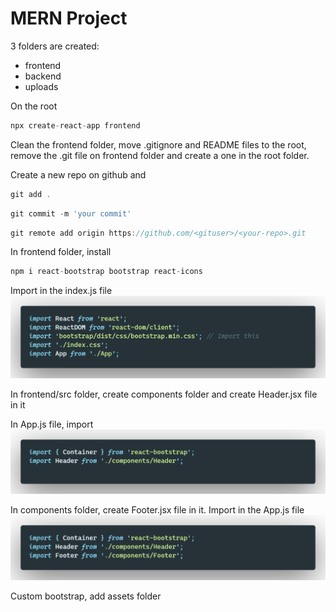 # MERN Project

3 folders are created:

- frontend
- backend
- uploads

On the root

```javascript
npx create-react-app frontend
```

Clean the frontend folder, move .gitignore and README files to the root, remove the .git file on frontend folder and create a one in the root folder.

Create a new repo on github and

```javascript
git add .
```

```javascript
git commit -m 'your commit'
```

```javascript
git remote add origin https://github.com/<gituser>/<your-repo>.git
```

In frontend folder, install

```javascript
npm i react-bootstrap bootstrap react-icons
```

Import in the index.js file
![image1](utils/img1.png)

In frontend/src folder, create components folder and create Header.jsx file in it

In App.js file, import
![image2](utils/img2.png)

In components folder, create Footer.jsx file in it. Import in the App.js file
![image3](utils/img3.png)

Custom bootstrap, add assets folder
